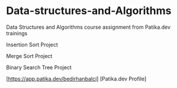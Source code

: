 # Data-structures-and-Algorithms
Data Structures and Algorithms course assignment from Patika.dev trainings

Insertion Sort Project

Merge Sort Project

Binary Search Tree Project

[https://app.patika.dev/bedirhanbalci] [Patika.dev Profile]
